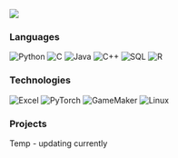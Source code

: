 
![](https://media.giphy.com/media/n9UalOPoRHGCJd7bFl/giphy.gif)

### Languages

![Python](https://img.shields.io/badge/-Python-000?&logo=Python)
![C](https://img.shields.io/badge/-C-000?&logo=C)
![Java](https://img.shields.io/badge/-Java-000?&logo=Java&logoColor=007396)
![C++](https://img.shields.io/badge/-C++-000?&logo=c%2b%2b&logoColor=00599C)
![SQL](https://img.shields.io/badge/-SQL-000?&logo=MySQL)
![R](https://img.shields.io/badge/-R-000?&logo=R)

### Technologies

![Excel](https://img.shields.io/badge/-Excel-000?&logo=Excel)
![PyTorch](https://img.shields.io/badge/-PyTorch-000?&logo=PyTorch)
![GameMaker](https://img.shields.io/badge/-GameMaker-000?&logo=GameMaker)
![Linux](https://img.shields.io/badge/-Linux-000?&logo=Linux)

### Projects

Temp - updating currently
<!---
[![](https://img.shields.io/badge/-🌐%20Network%20Tools-000)](https://github.com/adamalston/Network-Tools)
-->
